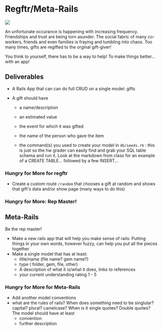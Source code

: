 # Regftr/Meta-Rails

![](https://rlv.zcache.com.au/reduce_reuse_regift_funny_christmas_6_cm_round_badge-r9911a7f1e4874b11853faf94371908ec_k94rf_307.jpg?rlvnet=1)

An unfortunate occurance is happening with increasing frequency. Friendships and trust are being torn asunder. The social fabric of many co-workers, friends and even families is fraying and tumbling into chaos. Too many times, gifts are regifted to the orginal gift-giver!

You think to yourself, there has to be a way to help! To make things better... with an app!

## Deliverables
- A Rails App that can can do full CRUD on a single model: gifts
- A gift should have

  - a name/description
  - an estimated value
  - the event for which it was gifted
  - the name of the person who gave the item
  
  - the command(s) you used to create your model in `db/seeds.rb` : this is just so the hw grader can easily find and grab your SQL table schema and run it. Look at the markdown from class for an example of a CREATE TABLE... followed by a few INSERT... 

### Hungry for More for regftr
- Create a custom route `/random` that chooses a gift at random and shows that gift's data and/or show page (many ways to do this)


### Hungry for More: Rep Master!

## Meta-Rails 
Be the rep master!
 
- Make a new rails app that will help you make sense of rails: Putting things in your own words, however fuzzy, can help you put all the pieces together
- Make a single model that has at least: 
  - title/name (file name? gem name?)
  - type ( folder, gem, file, other)
  - A description of what it is/what it does, links to references
  - your current understanding rating 1 - 5 

### Hungry for More for Meta-Rails
- Add another model conventions
- what are the rules of rails? When does something need to be singlular? capital? plural? camelcase? When is it single quotes? Double quotes?
The model should have at least
  - convention
  - further description
